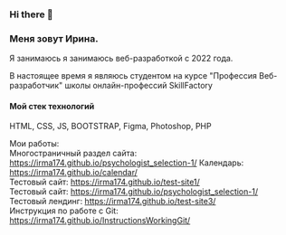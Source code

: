 ### Hi there 👋
###  Меня зовут Ирина.
 Я занимаюсь  я занимаюсь веб-разработкой с 2022 года.

В настоящее время  я являюсь студентом на курсе "Профессия Веб-разработчик"
школы онлайн-профессий SkillFactory

#### Мой стек технологий
HTML, CSS, JS, BOOTSTRAP, Figma, Photoshop, PHP

Мои работы:  
Многостраничный раздел сайта: https://irma174.github.io/psychologist_selection-1/
Календарь: https://irma174.github.io/calendar/  
Тестовый сайт: https://irma174.github.io/test-site1/  
Тестовый сайт: https://irma174.github.io/psychologist_selection-1/  
Тестовый лендинг: https://irma174.github.io/test-site3/  
Инструкция по работе с Git: https://irma174.github.io/InstructionsWorkingGit/  

